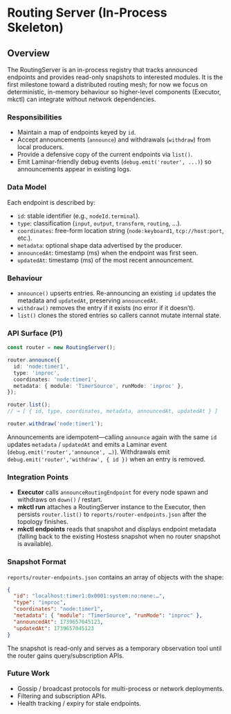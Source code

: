 # Routing Server (In-Process Skeleton)

## Overview

The RoutingServer is an in-process registry that tracks announced endpoints and provides read-only snapshots to interested modules. It is the first milestone toward a distributed routing mesh; for now we focus on deterministic, in-memory behaviour so higher-level components (Executor, mkctl) can integrate without network dependencies.

### Responsibilities

- Maintain a map of endpoints keyed by `id`.
- Accept announcements (`announce`) and withdrawals (`withdraw`) from local producers.
- Provide a defensive copy of the current endpoints via `list()`.
- Emit Laminar-friendly debug events (`debug.emit('router', ...)`) so announcements appear in existing logs.

### Data Model

Each endpoint is described by:

- `id`: stable identifier (e.g., `nodeId.terminal`).
- `type`: classification (`input`, `output`, `transform`, `routing`, ...).
- `coordinates`: free-form location string (`node:keyboard1`, `tcp://host:port`, etc.).
- `metadata`: optional shape data advertised by the producer.
- `announcedAt`: timestamp (ms) when the endpoint was first seen.
- `updatedAt`: timestamp (ms) of the most recent announcement.

### Behaviour

- `announce()` upserts entries. Re-announcing an existing `id` updates the metadata and `updatedAt`, preserving `announcedAt`.
- `withdraw()` removes the entry if it exists (no error if it doesn’t).
- `list()` clones the stored entries so callers cannot mutate internal state.

### API Surface (P1)

```typescript
const router = new RoutingServer();

router.announce({
  id: 'node:timer1',
  type: 'inproc',
  coordinates: 'node:timer1',
  metadata: { module: 'TimerSource', runMode: 'inproc' },
});

router.list();
// → [ { id, type, coordinates, metadata, announcedAt, updatedAt } ]

router.withdraw('node:timer1');
```

Announcements are idempotent—calling `announce` again with the same `id` updates `metadata` / `updatedAt` and emits a Laminar event (`debug.emit('router','announce', …)`). Withdrawals emit `debug.emit('router','withdraw', { id })` when an entry is removed.

### Integration Points

- **Executor** calls `announceRoutingEndpoint` for every node spawn and withdraws on `down()` / restart.
- **mkctl run** attaches a RoutingServer instance to the Executor, then persists `router.list()` to `reports/router-endpoints.json` after the topology finishes.
- **mkctl endpoints** reads that snapshot and displays endpoint metadata (falling back to the existing Hostess snapshot when no router snapshot is available).

### Snapshot Format

`reports/router-endpoints.json` contains an array of objects with the shape:

```json
{
  "id": "localhost:timer1:0x0001:system:no:none:…",
  "type": "inproc",
  "coordinates": "node:timer1",
  "metadata": { "module": "TimerSource", "runMode": "inproc" },
  "announcedAt": 1739657045123,
  "updatedAt": 1739657045123
}
```

The snapshot is read-only and serves as a temporary observation tool until the router gains query/subscription APIs.

### Future Work

- Gossip / broadcast protocols for multi-process or network deployments.
- Filtering and subscription APIs.
- Health tracking / expiry for stale endpoints.
